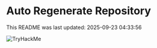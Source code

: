 # Auto Regenerate Repository

This README was last updated: 2025-09-23 04:33:56

 ![TryHackMe](https://tryhackme.com/badge/533634)